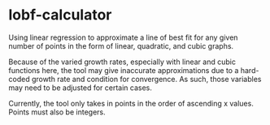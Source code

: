 # lobf-calculator
Using linear regression to approximate a line of best fit for any given number of points in the form of linear, quadratic, and cubic graphs.

Because of the varied growth rates, especially with linear and cubic functions here, the tool may give inaccurate approximations due to a hard-coded growth rate and condition for convergence. As such, those variables may need to be adjusted for certain cases.

Currently, the tool only takes in points in the order of ascending x values.
Points must also be integers.
